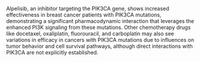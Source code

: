 Alpelisib, an inhibitor targeting the PIK3CA gene, shows increased effectiveness in breast cancer patients with PIK3CA mutations, demonstrating a significant pharmacodynamic interaction that leverages the enhanced PI3K signaling from these mutations. Other chemotherapy drugs like docetaxel, oxaliplatin, fluorouracil, and carboplatin may also see variations in efficacy in cancers with PIK3CA mutations due to influences on tumor behavior and cell survival pathways, although direct interactions with PIK3CA are not explicitly established.